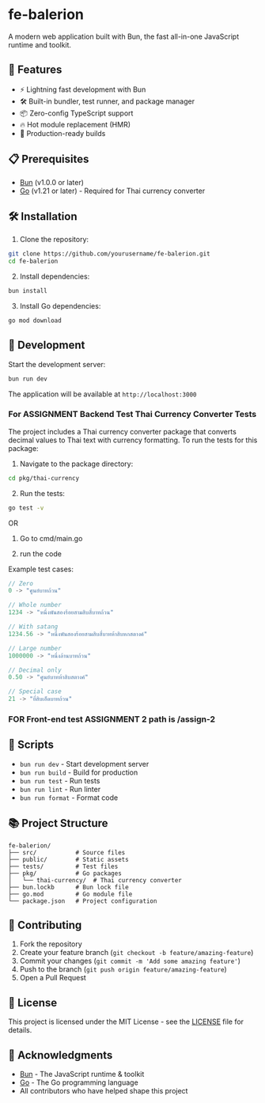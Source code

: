 # fe-balerion

A modern web application built with Bun, the fast all-in-one JavaScript runtime and toolkit.

## 🚀 Features

- ⚡️ Lightning fast development with Bun
- 🛠️ Built-in bundler, test runner, and package manager
- 📦 Zero-config TypeScript support
- 🔥 Hot module replacement (HMR)
- 🎯 Production-ready builds

## 📋 Prerequisites

- [Bun](https://bun.sh) (v1.0.0 or later)
- [Go](https://golang.org) (v1.21 or later) - Required for Thai currency converter

## 🛠️ Installation

1. Clone the repository:
```bash
git clone https://github.com/yourusername/fe-balerion.git
cd fe-balerion
```

2. Install dependencies:
```bash
bun install
```

3. Install Go dependencies:
```bash
go mod download
```

## 🚀 Development

Start the development server:
```bash
bun run dev
```

The application will be available at `http://localhost:3000`


### For ASSIGNMENT Backend Test Thai Currency Converter Tests
The project includes a Thai currency converter package that converts decimal values to Thai text with currency formatting. To run the tests for this package:

1. Navigate to the package directory:
```bash
cd pkg/thai-currency
```

2. Run the tests:
```bash
go test -v
```

OR

1. Go to cmd/main.go

2. run the code

Example test cases:
```go
// Zero
0 -> "ศูนย์บาทถ้วน"

// Whole number
1234 -> "หนึ่งพันสองร้อยสามสิบสี่บาทถ้วน"

// With satang
1234.56 -> "หนึ่งพันสองร้อยสามสิบสี่บาทห้าสิบหกสตางค์"

// Large number
1000000 -> "หนึ่งล้านบาทถ้วน"

// Decimal only
0.50 -> "ศูนย์บาทห้าสิบสตางค์"

// Special case
21 -> "ยี่สิบเอ็ดบาทถ้วน"
```

### FOR Front-end test ASSIGNMENT 2 path is /assign-2


## 📝 Scripts

- `bun run dev` - Start development server
- `bun run build` - Build for production
- `bun run test` - Run tests
- `bun run lint` - Run linter
- `bun run format` - Format code

## 📚 Project Structure

```
fe-balerion/
├── src/           # Source files
├── public/        # Static assets
├── tests/         # Test files
├── pkg/           # Go packages
│   └── thai-currency/  # Thai currency converter
├── bun.lockb      # Bun lock file
├── go.mod         # Go module file
└── package.json   # Project configuration
```

## 🤝 Contributing

1. Fork the repository
2. Create your feature branch (`git checkout -b feature/amazing-feature`)
3. Commit your changes (`git commit -m 'Add some amazing feature'`)
4. Push to the branch (`git push origin feature/amazing-feature`)
5. Open a Pull Request

## 📄 License

This project is licensed under the MIT License - see the [LICENSE](LICENSE) file for details.

## 🙏 Acknowledgments

- [Bun](https://bun.sh) - The JavaScript runtime & toolkit
- [Go](https://golang.org) - The Go programming language
- All contributors who have helped shape this project